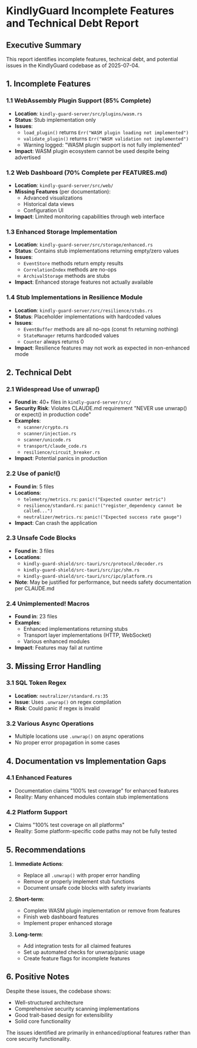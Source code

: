 # KindlyGuard Incomplete Features and Technical Debt Report

## Executive Summary

This report identifies incomplete features, technical debt, and potential issues in the KindlyGuard codebase as of 2025-07-04.

## 1. Incomplete Features

### 1.1 WebAssembly Plugin Support (85% Complete)
- **Location**: `kindly-guard-server/src/plugins/wasm.rs`
- **Status**: Stub implementation only
- **Issues**:
  - `load_plugin()` returns `Err("WASM plugin loading not implemented")`
  - `validate_plugin()` returns `Err("WASM validation not implemented")`
  - Warning logged: "WASM plugin support is not fully implemented"
- **Impact**: WASM plugin ecosystem cannot be used despite being advertised

### 1.2 Web Dashboard (70% Complete per FEATURES.md)
- **Location**: `kindly-guard-server/src/web/`
- **Missing Features** (per documentation):
  - Advanced visualizations
  - Historical data views
  - Configuration UI
- **Impact**: Limited monitoring capabilities through web interface

### 1.3 Enhanced Storage Implementation
- **Location**: `kindly-guard-server/src/storage/enhanced.rs`
- **Status**: Contains stub implementations returning empty/zero values
- **Issues**:
  - `EventStore` methods return empty results
  - `CorrelationIndex` methods are no-ops
  - `ArchivalStorage` methods are stubs
- **Impact**: Enhanced storage features not actually available

### 1.4 Stub Implementations in Resilience Module
- **Location**: `kindly-guard-server/src/resilience/stubs.rs`
- **Status**: Placeholder implementations with hardcoded values
- **Issues**:
  - `EventBuffer` methods are all no-ops (const fn returning nothing)
  - `StateManager` returns hardcoded values
  - `Counter` always returns 0
- **Impact**: Resilience features may not work as expected in non-enhanced mode

## 2. Technical Debt

### 2.1 Widespread Use of unwrap()
- **Found in**: 40+ files in `kindly-guard-server/src/`
- **Security Risk**: Violates CLAUDE.md requirement "NEVER use unwrap() or expect() in production code"
- **Examples**:
  - `scanner/crypto.rs`
  - `scanner/injection.rs`
  - `scanner/unicode.rs`
  - `transport/claude_code.rs`
  - `resilience/circuit_breaker.rs`
- **Impact**: Potential panics in production

### 2.2 Use of panic!() 
- **Found in**: 5 files
- **Locations**:
  - `telemetry/metrics.rs`: `panic!("Expected counter metric")`
  - `resilience/standard.rs`: `panic!("register_dependency cannot be called...")`
  - `neutralizer/metrics.rs`: `panic!("Expected success rate gauge")`
- **Impact**: Can crash the application

### 2.3 Unsafe Code Blocks
- **Found in**: 3 files
- **Locations**:
  - `kindly-guard-shield/src-tauri/src/protocol/decoder.rs`
  - `kindly-guard-shield/src-tauri/src/ipc/shm.rs`
  - `kindly-guard-shield/src-tauri/src/ipc/platform.rs`
- **Note**: May be justified for performance, but needs safety documentation per CLAUDE.md

### 2.4 Unimplemented! Macros
- **Found in**: 23 files
- **Examples**:
  - Enhanced implementations returning stubs
  - Transport layer implementations (HTTP, WebSocket)
  - Various enhanced modules
- **Impact**: Features may fail at runtime

## 3. Missing Error Handling

### 3.1 SQL Token Regex
- **Location**: `neutralizer/standard.rs:35`
- **Issue**: Uses `.unwrap()` on regex compilation
- **Risk**: Could panic if regex is invalid

### 3.2 Various Async Operations
- Multiple locations use `.unwrap()` on async operations
- No proper error propagation in some cases

## 4. Documentation vs Implementation Gaps

### 4.1 Enhanced Features
- Documentation claims "100% test coverage" for enhanced features
- Reality: Many enhanced modules contain stub implementations

### 4.2 Platform Support
- Claims "100% test coverage on all platforms"
- Reality: Some platform-specific code paths may not be fully tested

## 5. Recommendations

1. **Immediate Actions**:
   - Replace all `.unwrap()` with proper error handling
   - Remove or properly implement stub functions
   - Document unsafe code blocks with safety invariants

2. **Short-term**:
   - Complete WASM plugin implementation or remove from features
   - Finish web dashboard features
   - Implement proper enhanced storage

3. **Long-term**:
   - Add integration tests for all claimed features
   - Set up automated checks for unwrap/panic usage
   - Create feature flags for incomplete features

## 6. Positive Notes

Despite these issues, the codebase shows:
- Well-structured architecture
- Comprehensive security scanning implementations
- Good trait-based design for extensibility
- Solid core functionality

The issues identified are primarily in enhanced/optional features rather than core security functionality.